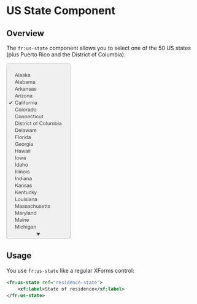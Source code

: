 # US State Component

<!-- toc -->

## Overview

The `fr:us-state` component allows you to select one of the 50 US states (plus Puerto Rico and the District of Columbia).

![](images/xbl-us-state.png)

## Usage

You use `fr:us-state` like a regular XForms control:

```xml
<fr:us-state ref="residence-state">
    <xf:label>State of residence</xf:label>
</fr:us-state>
```

